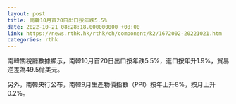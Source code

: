 ```yaml
---
layout: post
title: 南韓10月首20日出口按年跌5.5%
date: 2022-10-21 08:28:18.000000000 +08:00
link: https://news.rthk.hk/rthk/ch/component/k2/1672002-20221021.htm
categories: rthk
---
```


南韓關稅廳數據顯示，南韓10月首20日出口按年跌5.5%，進口按年升1.9%，貿易逆差為49.5億美元。

另外，南韓央行公布，南韓9月生產物價指數（PPI）按年上升8%，按月上升0.2%。
